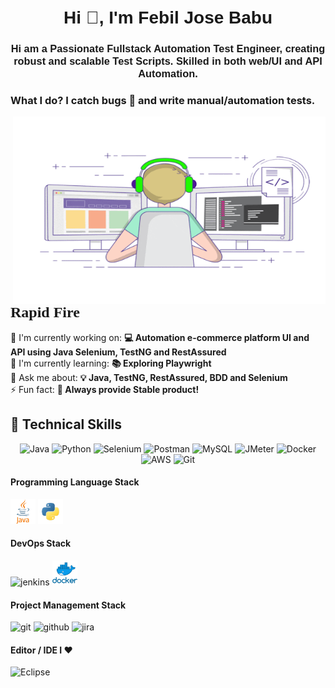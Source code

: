 <!-- Header Section -->
<h1 align="center"><font face="Arial">Hi 👋, I'm Febil Jose Babu</font></h1>
<h3 align="center"><font face="Arial"><a href="https://www.linkedin.com/in/febil-jb-a41078153" target="_blank" rel="noreferrer"></a> Hi am a Passionate Fullstack Automation Test Engineer, creating robust and scalable Test Scripts. Skilled in both web/UI and API Automation.
</font></h3>

<h3><font> What I do? I catch bugs 🐞 and write manual/automation tests.</font></h3>


<!-- GIF -->
<img align="right" height="300" width="500" src="https://raw.githubusercontent.com/mikonoid/mikonoid/main/images/gifs/coder3.gif" />

<!-- Rapid Fire -->
<h3 align="left"><font size="+2" face="Verdana">Rapid Fire</font></h3>
<p align="left">
    💼 I'm currently working on: <strong>💻 Automation e-commerce platform UI and API using Java Selenium, TestNG and RestAssured</strong><br>
    🌱 I'm currently learning: <strong>📚 Exploring Playwright</strong><br>
    💬 Ask me about: <strong>💡 Java, TestNG, RestAssured, BDD and Selenium</strong><br>
    ⚡ Fun fact: <strong>🎢 Always provide Stable product!</strong>
</p>

## 💼 Technical Skills

<p align="center">
  <img src="https://img.shields.io/badge/Java-007396?style=for-the-badge&logo=java&logoColor=white" alt="Java">
  <img src="https://img.shields.io/badge/Python-3776AB?style=for-the-badge&logo=python&logoColor=white" alt="Python">
  <img src="https://img.shields.io/badge/Selenium-43B02A?style=for-the-badge&logo=selenium&logoColor=white" alt="Selenium">
  <img src="https://img.shields.io/badge/Postman-FF6C37?style=for-the-badge&logo=postman&logoColor=white" alt="Postman">
  <img src="https://img.shields.io/badge/MySQL-4479A1?style=for-the-badge&logo=mysql&logoColor=white" alt="MySQL">
  <img src="https://img.shields.io/badge/JMeter-D22128?style=for-the-badge&logo=apache%20jmeter&logoColor=white" alt="JMeter">
  <img src="https://img.shields.io/badge/Docker-2496ED?style=for-the-badge&logo=docker&logoColor=white" alt="Docker">
  <img src="https://img.shields.io/badge/AWS-232F3E?style=for-the-badge&logo=amazon-aws&logoColor=white" alt="AWS">
  <img src="https://img.shields.io/badge/Git-F05032?style=for-the-badge&logo=git&logoColor=white" alt="Git">
</p>


#### Programming Language Stack
<p align="left">  
<img src="https://raw.githubusercontent.com/github/explore/80688e429a7d4ef2fca1e82350fe8e3517d3494d/topics/java/java.png" alt="java" title="java8" width="40" height="40"/> 
<img src="https://raw.githubusercontent.com/github/explore/80688e429a7d4ef2fca1e82350fe8e3517d3494d/topics/python/python.png" alt="python" title="python" width="40" height="40"/> 
</p>

#### DevOps Stack 
<p>
<img src="https://www.vectorlogo.zone/logos/jenkins/jenkins-icon.svg" alt="jenkins" title="jenkins" width="40" height="40"/>  
<img src="https://raw.githubusercontent.com/github/explore/80688e429a7d4ef2fca1e82350fe8e3517d3494d/topics/docker/docker.png" alt="docker" title="docker" width="40" height="40"/>  </p>

#### Project Management Stack
<p align="left"><img src="https://www.vectorlogo.zone/logos/git-scm/git-scm-icon.svg" alt="git" title="git" width="40" height="40"/>  <img src="https://www.vectorlogo.zone/logos/github/github-icon.svg" alt="github" title="github" width="40" height="40"/>  <img src="https://www.vectorlogo.zone/logos/atlassian_jira/atlassian_jira-icon.svg" alt="jira" title="jira" width="40" height="40"/></p>

#### Editor / IDE I ♥
<p align="left"><img src="https://logowik.com/content/uploads/images/eclipse5466.jpg" alt="Eclipse" title="Eclipse" width="40" height="40"/> </p>





